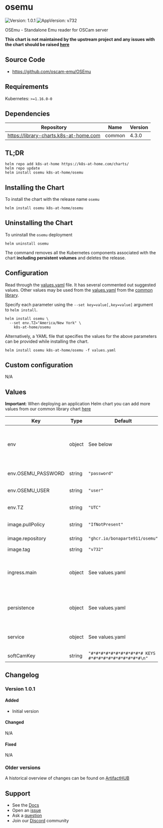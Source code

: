 # osemu

![Version: 1.0.1](https://img.shields.io/badge/Version-1.0.1-informational?style=flat-square) ![AppVersion: v732](https://img.shields.io/badge/AppVersion-v732-informational?style=flat-square)

OSEmu - Standalone Emu reader for OSCam server

**This chart is not maintained by the upstream project and any issues with the chart should be raised [here](https://github.com/k8s-at-home/charts/issues/new/choose)**

## Source Code

* <https://github.com/oscam-emu/OSEmu>

## Requirements

Kubernetes: `>=1.16.0-0`

## Dependencies

| Repository | Name | Version |
|------------|------|---------|
| https://library-charts.k8s-at-home.com | common | 4.3.0 |

## TL;DR

```console
helm repo add k8s-at-home https://k8s-at-home.com/charts/
helm repo update
helm install osemu k8s-at-home/osemu
```

## Installing the Chart

To install the chart with the release name `osemu`

```console
helm install osemu k8s-at-home/osemu
```

## Uninstalling the Chart

To uninstall the `osemu` deployment

```console
helm uninstall osemu
```

The command removes all the Kubernetes components associated with the chart **including persistent volumes** and deletes the release.

## Configuration

Read through the [values.yaml](./values.yaml) file. It has several commented out suggested values.
Other values may be used from the [values.yaml](https://github.com/k8s-at-home/library-charts/tree/main/charts/stable/common/values.yaml) from the [common library](https://github.com/k8s-at-home/library-charts/tree/main/charts/stable/common).

Specify each parameter using the `--set key=value[,key=value]` argument to `helm install`.

```console
helm install osemu \
  --set env.TZ="America/New York" \
    k8s-at-home/osemu
```

Alternatively, a YAML file that specifies the values for the above parameters can be provided while installing the chart.

```console
helm install osemu k8s-at-home/osemu -f values.yaml
```

## Custom configuration

N/A

## Values

**Important**: When deploying an application Helm chart you can add more values from our common library chart [here](https://github.com/k8s-at-home/library-charts/tree/main/charts/stable/common)

| Key | Type | Default | Description |
|-----|------|---------|-------------|
| env | object | See below | environment variables. See more parameters in the [osemu documentation](https://github.com/oscam-emu/OSEmu/blob/master/README). |
| env.OSEMU_PASSWORD | string | `"password"` | Set the password [REQUIRED] |
| env.OSEMU_USER | string | `"user"` | Set the user [REQUIRED] |
| env.TZ | string | `"UTC"` | Set the container timezone |
| image.pullPolicy | string | `"IfNotPresent"` | image pull policy |
| image.repository | string | `"ghcr.io/bonaparte911/osemu"` | image repository |
| image.tag | string | `"v732"` | image tag |
| ingress.main | object | See values.yaml | Enable and configure ingress settings for the chart under this key. |
| persistence | object | See values.yaml | Configure persistence settings for the chart under this key. |
| service | object | See values.yaml | Configures service settings for the chart. |
| softCamKey | string | `"#*#*#*#*#*#*#*#*#*#*# KEYS #*#*#*#*#*#*#*#*#*#*#\n"` |  |

## Changelog

### Version 1.0.1

#### Added

* Initial version

#### Changed

N/A

#### Fixed

N/A

### Older versions

A historical overview of changes can be found on [ArtifactHUB](https://artifacthub.io/packages/helm/k8s-at-home/osemu?modal=changelog)

## Support

- See the [Docs](https://docs.k8s-at-home.com/our-helm-charts/getting-started/)
- Open an [issue](https://github.com/k8s-at-home/charts/issues/new/choose)
- Ask a [question](https://github.com/k8s-at-home/organization/discussions)
- Join our [Discord](https://discord.gg/sTMX7Vh) community
